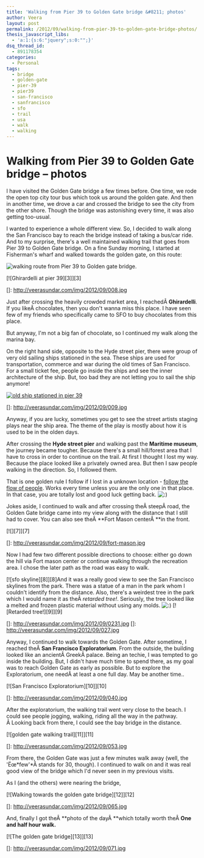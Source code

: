 ```yaml
---
title: 'Walking from Pier 39 to Golden Gate bridge &#8211; photos'
author: Veera
layout: post
permalink: /2012/09/walking-from-pier-39-to-golden-gate-bridge-photos/
thesis_javascript_libs:
  - 'a:1:{s:6:"jquery";s:0:"";}'
dsq_thread_id:
  - 891178354
categories:
  - Personal
tags:
  - bridge
  - golden-gate
  - pier-39
  - pier39
  - san-francisco
  - sanfrancisco
  - sfo
  - trail
  - usa
  - walk
  - walking
---
```

# Walking from Pier 39 to Golden Gate bridge &#8211; photos

I have visited the Golden Gate bridge a few times before. One time, we rode the open top city tour bus which took us around the golden gate. And then in another time, we drove a car and crossed the bridge to see the city from the other shore. Though the bridge was astonishing every time, it was also getting too-usual.

I wanted to experience a whole different view. So, I decided to walk along the San Francisco bay to reach the bridge instead of taking a bus/car ride. And to my surprise, there's a well maintained walking trail that goes from Pier 39 to Golden Gate bridge. On a fine Sunday morning, I started at Fisherman's wharf and walked towards the golden gate, on this route:

![walking route from Pier 39 to Golden gate bridge][1].

 [1]: http://veerasundar.com/img/2012/09/pier39-golden-gate-route.png "pier39-golden-gate-route"

[![Ghirardelli at pier 39][3]][3]

 []: http://veerasundar.com/img/2012/09/008.jpg

Just after crossing the heavily crowded market area, I reachedÂ **Ghirardelli**. If you likeÂ chocolates, then you don't wanna miss this place. I have seen few of my friends who specifically came to SFO to buy chocolates from this place.

But anyway, I'm not a big fan of chocolate, so I continued my walk along the marina bay.

On the right hand side, opposite to the Hyde street pier, there were group of very old sailing ships stationed in the sea. These ships are used for transportation, commerce and war during the old times of San Francisco. For a small ticket fee, people go inside the ships and see the inner architecture of the ship. But, too bad they are not letting you to sail the ship anymore!

[![old ship stationed in pier 39][4]][4]

 []: http://veerasundar.com/img/2012/09/009.jpg

Anyway, if you are lucky, sometimes you get to see the street artists staging plays near the ship area. The theme of the play is mostly about how it is used to be in the olden days.

After crossing the **Hyde street pier** and walking past the **Maritime museum**, the journey became tougher. Because there's a small hill/forest area that I have to cross in order to continue on the trail. At first I thought I lost my way. Because the place looked like a privately owned area. But then I saw people walking in the direction. So, I followed them.

That is one golden rule I follow if I lost in a unknown location - [follow the flow of people][4]. Works every time unless you are the only one in that place. In that case, you are totally lost and good luck getting back. ![:)][5] 

 [4]: http://www.bbc.co.uk/news/magazine-15125287 "6 ways to never lost in a city again"
 [5]: http://veerasundar.com/blog/wp-includes/images/smilies/icon_smile.gif

Jokes aside, I continued to walk and after crossing theÂ steepÂ road, the Golden Gate bridge came into my view along with the distance that I still had to cover. You can also see theÂ **Fort Mason centerÂ **in the front.

[![][7]][7]

 []: http://veerasundar.com/img/2012/09/fort-mason.jpg

Now I had few two different possible directions to choose: either go down the hill via Fort mason center or continue walking through the recreation area. I chose the later path as the road was easy to walk.

[![sfo skyline][8]][8]And it was a really good view to see the San Francisco skylines from the park. There was a statue of a man in the park whom I couldn't identify from the distance. Also, there's a weirdest tree in the park which I would name it as theÂ *retarded tree!*. Seriously, the tree looked like a melted and frozen plastic material without using any molds. ![:)][5] [![Retarded tree!][9]][9]

 []: http://veerasundar.com/img/2012/09/0231.jpg
 []: http://veerasundar.com/img/2012/09/027.jpg

Anyway, I continued to walk towards the Golden Gate. After sometime, I reached theÂ **San Francisco Exploratorium**. From the outside, the building looked like an ancientÂ GreekÂ palace. Being an techie, I was tempted to go inside the building. But, I didn't have much time to spend there, as my goal was to reach Golden Gate as early as possible. But to explore the Exploratorium, one needÂ at least a one full day. May be another time..

[![San Francisco Exploratorium][10]][10]

 []: http://veerasundar.com/img/2012/09/040.jpg

After the exploratorium, the walking trail went very close to the beach. I could see people jogging, walking, riding all the way in the pathway. Â Looking back from there, I could see the bay bridge in the distance.

[![golden gate walking trail][11]][11]

 []: http://veerasundar.com/img/2012/09/053.jpg

From there, the Golden Gate was just a few minutes walk away (well, the 'Ëœ*few'*Â stands for 30, though). I continued to walk on and it was real good view of the bridge which I'd never seen in my previous visits.

As I (and the others) were nearing the bridge,

[![Walking towards the golden gate bridge][12]][12]

 []: http://veerasundar.com/img/2012/09/065.jpg

And, finally I got theÂ **photo of the dayÂ **which totally worth theÂ **One and half hour walk.**

[![The golden gate bridge][13]][13]

 []: http://veerasundar.com/img/2012/09/071.jpg